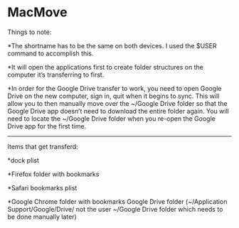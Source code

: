 # MacMove


Things to note:

*The shortname has to be the same on both devices. I used the $USER command to accomplish this.

*It will open the applications first to create folder structures on the computer it’s transferring to first.

*In order for the Google Drive transfer to work, you need to open Google Drive on the new computer, sign in, quit when it begins to sync. This will allow you to then manually move over the ~/Google Drive folder so that the Google Drive app doesn’t need to download the entire folder again. You will need to locate the ~/Google Drive folder when you re-open the Google Drive app for the first time.

---------------------------------------

Items that get transferd:

*dock plist

*Firefox folder with bookmarks

*Safari bookmarks plist

*Google Chrome folder with bookmarks
Google Drive folder (~/Application Support/Google/Drive/ not the user ~/Google Drive folder which needs to be done manually later)
